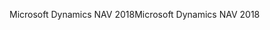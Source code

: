 <span data-ttu-id="f88ed-101">Microsoft Dynamics NAV 2018</span><span class="sxs-lookup"><span data-stu-id="f88ed-101">Microsoft Dynamics NAV 2018</span></span>